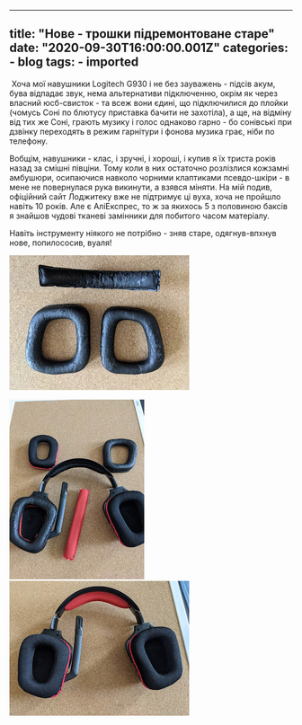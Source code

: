 
---
title: "Нове - трошки підремонтоване старе"
date: "2020-09-30T16:00:00.001Z"
categories:
    - blog
tags:
    - imported
---

 Хоча мої навушники Logitech G930 і не без зауважень \- підсів акум, бува відпадає звук, нема альтернативи підключенню, окрім як через власний юсб\-свисток \- та всеж вони єдині, що підключилися до плойки (чомусь Соні по блютусу приставка бачити не захотіла), а ще, на відміну від тих же Соні, грають музику і голос однаково гарно \- бо сонівські при дзвінку переходять в режим гарнітури і фонова музика грає, ніби по телефону.

Вобщім, навушники \- клас, і зручні, і хороші, і купив я їх триста років назад за смішні півціни. Тому коли в них остаточно розлізлися кожзамні амбушюри, осипаючися навколо чорними клаптиками псевдо\-шкіри \- в мене не повернулася рука викинути, а взявся міняти. На мій подив, офіційний сайт Лоджитеку вже не підтримує ці вуха, хоча не пройшло навіть 10 років. Але є АліЕкспрес, то ж за якихось 5 з половиною баксів я знайшов чудові тканеві замінники для побитого часом матеріалу.

Навіть інструменту ніякого не потрібно \- зняв старе, одягнув\-впхнув нове, попилососив, вуаля!

[![](thumb_00.jpg)](img00.jpg)  
  
  
[![](thumb_01.jpg)](img01.jpg)  
[![](thumb_02.jpg)](img02.jpg)  
  


  



